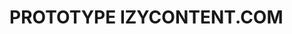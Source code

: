 # PROTOTYPE IZYCONTENT.COM

<!-- so this is just a prototype so i want to focus on the main feature.
What i want is just to be able to click a button and receive ten images with
10 AI generated text (probably like développement personnel shit) -->

<!--
------- TO DO  -------
[X] connect with the creatomate
[X] generate an image with the canva
[X] connect with openAI or any free LLM i can find
[X] first we click the button
[X] then we show the 10 AI sentences generated
[X] on click on the wanted sentences -> we create the videos
[X] set up a proto front end
[X] set up vercel
[X] set up the db
[X] set up the authentication
[X] push the user data to the db
[] set up stripe
[] create 3 type of abonnements and connect them to the ui
[] set the user role related to the abonnement in the db
[] limit access to video creation in function of the role
[] set up the project
-->
